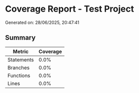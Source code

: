 # Coverage Report - Test Project

Generated on: 28/06/2025, 20:47:41

## Summary

| Metric | Coverage |
|--------|----------|
| Statements | 0.0% |
| Branches | 0.0% |
| Functions | 0.0% |
| Lines | 0.0% |
